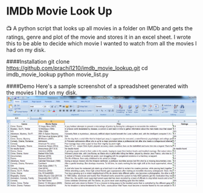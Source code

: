 # IMDb Movie Look Up

:tv: A python script that looks up all movies in a folder on IMDb and gets the ratings, genre and plot of the movie and stores it in an excel sheet.
I wrote this to be able to decide which movie I wanted to watch from all the movies I had on my disk.

####Installation
    git clone https://github.com/prachi1210/imdb_movie_lookup.git
    cd imdb_movie_lookup
    python movie_list.py

####Demo
 Here's a sample screenshot of a spreadsheet generated with the movies I had on my disk.
 ![](/extras/demo.png?raw=true)
 

